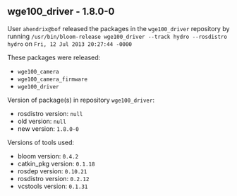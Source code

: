 ## wge100_driver - 1.8.0-0

User `ahendrix@bof` released the packages in the `wge100_driver` repository by running `/usr/bin/bloom-release wge100_driver --track hydro --rosdistro hydro` on `Fri, 12 Jul 2013 20:27:44 -0000`

These packages were released:
- `wge100_camera`
- `wge100_camera_firmware`
- `wge100_driver`

Version of package(s) in repository `wge100_driver`:
- rosdistro version: `null`
- old version: `null`
- new version: `1.8.0-0`

Versions of tools used:
- bloom version: `0.4.2`
- catkin_pkg version: `0.1.18`
- rosdep version: `0.10.21`
- rosdistro version: `0.2.12`
- vcstools version: `0.1.31`



